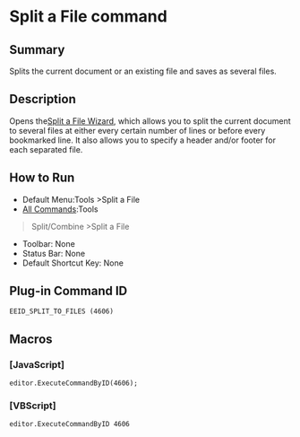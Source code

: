 # Split a File command

## Summary

Splits the current document or an existing file and saves as several files.

## Description

Opens the[Split a File Wizard](../../dlg/split_to_files/index), which allows you to split the current document to several files at
either every certain number of lines or before every bookmarked line. It also allows you to specify a header and/or footer for each separated file.

## How to Run

- Default Menu:Tools \>Split a File
- [All Commands](all_commands):Tools
>Split/Combine \>Split a File
- Toolbar: None
- Status Bar: None
- Default Shortcut Key: None

## Plug-in Command ID

```
EEID_SPLIT_TO_FILES (4606)```

## Macros

### \[JavaScript\]

```
editor.ExecuteCommandByID(4606);
```

### \[VBScript\]

```
editor.ExecuteCommandByID 4606
```
